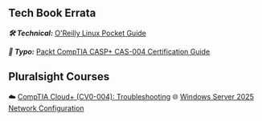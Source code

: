 ## Tech Book Errata

***🛠️ Technical:*** [O'Reilly Linux Pocket Guide](https://www.oreilly.com/library/view/linux-pocket-guide/9781491927557/)

***🙊 Typo:*** [Packt CompTIA CASP+ CAS-004 Certification Guide](https://www.packtpub.com/product/comptia-casp-cas-004-certification-guide/9781801816779)

## Pluralsight Courses

☁️ [CompTIA Cloud+ (CV0-004): Troubleshooting](https://www.pluralsight.com/courses/comptia-cloud-plus-troubleshooting)
🌐 [Windows Server 2025 Network Configuration](https://www.pluralsight.com/courses/windows-server-2025-network-configuration)
